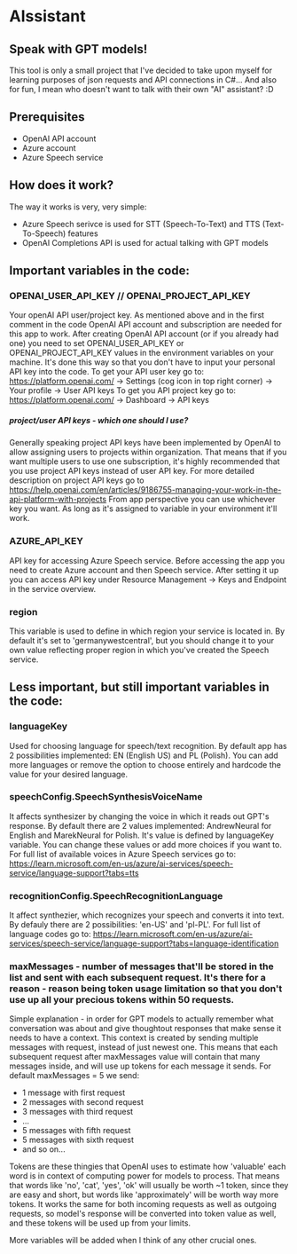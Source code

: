 # AIssistant
## Speak with GPT models!

This tool is only a small project that I've decided to take upon myself for learning purposes of json requests and API connections in C#... And also for fun, I mean who doesn't want to talk with their own "AI" assistant? :D

## Prerequisites

  - OpenAI API account
  - Azure account
  - Azure Speech service

## How does it work?
The way it works is very, very simple:
  - Azure Speech serivce is used for STT (Speech-To-Text) and TTS (Text-To-Speech) features
  - OpenAI Completions API is used for actual talking with GPT models

## Important variables in the code:
### OPENAI_USER_API_KEY // OPENAI_PROJECT_API_KEY
Your openAI API user/project key.
As mentioned above and in the first comment in the code OpenAI API account and subscription are needed for this app to work.
After creating OpenAI API account (or if you already had one) you need to set OPENAI_USER_API_KEY or OPENAI_PROJECT_API_KEY values in the environment variables on your machine. It's done this way so that you don't have to input your personal API key into the code.
To get your API user key go to: https://platform.openai.com/ -> Settings (cog icon in top right corner) -> Your profile -> User API keys
To get you API project key go to: https://platform.openai.com/ -> Dashboard -> API keys

##### project/user API keys - which one should I use?
Generally speaking project API keys have been implemented by OpenAI to allow assigning users to projects within organization. That means that if you want multiple users to use one subscription, it's highly recommended that you use project API keys instead of user API key. 
For more detailed description on project API keys go to https://help.openai.com/en/articles/9186755-managing-your-work-in-the-api-platform-with-projects
From app perspective you can use whichever key you want. As long as it's assigned to variable in your environment it'll work.

### AZURE_API_KEY
API key for accessing Azure Speech service.
Before accessing the app you need to create Azure account and then Speech service.
After setting it up you can access API key under Resource Management -> Keys and Endpoint in the service overview.

### region
This variable is used to define in which region your service is located in.
By default it's set to 'germanywestcentral', but you should change it to your own value reflecting proper region in which you've created the Speech service.

## Less important, but still important variables in the code:
### languageKey 
Used for choosing language for speech/text recognition.
By default app has 2 possibilities implemented: EN (English US) and PL (Polish).
You can add more languages or remove the option to choose entirely and hardcode the value for your desired language.

### speechConfig.SpeechSynthesisVoiceName
It affects synthesizer by changing the voice in which it reads out GPT's response.
By default there are 2 values implemented: AndrewNeural for English and MarekNeural for Polish.
It's value is defined by languageKey variable.
You can change these values or add more choices if you want to.
For full list of available voices in Azure Speech services go to: https://learn.microsoft.com/en-us/azure/ai-services/speech-service/language-support?tabs=tts

### recognitionConfig.SpeechRecognitionLanguage
It affect synthezier, which recognizes your speech and converts it into text.
By defauly there are 2 possibilities: 'en-US' and 'pl-PL'.
For full list of language codes go to: https://learn.microsoft.com/en-us/azure/ai-services/speech-service/language-support?tabs=language-identification

### maxMessages - number of messages that'll be stored in the list and sent with each subsequent request. It's there for a reason - reason being token usage limitation so that you don't use up all your precious tokens within 50 requests.
Simple explanation - in order for GPT models to actually remember what conversation was about and give thoughtout responses that make sense it needs to have a context. This context is created by sending multiple messages with request, instead of just newest one.
This means that each subsequent request after maxMessages value will contain that many messages inside, and will use up tokens for each message it sends.
For default maxMessages = 5 we send:
  - 1 message with first request
  - 2 messages with second request
  - 3 messages with third request
  - ...
  - 5 messages with fifth request
  - 5 messages with sixth request
  - and so on...

Tokens are these thingies that OpenAI uses to estimate how 'valuable' each word is in context of computing power for models to process. That means that words like 'no', 'cat', 'yes', 'ok' will usually be worth ~1 token, since they are easy and short, but words like 'approximately' will be worth way more tokens. It works the same for both incoming requests as well as outgoing requests, so model's response will be converted into token value as well, and these tokens will be used up from your limits.

More variables will be added when I think of any other crucial ones.
